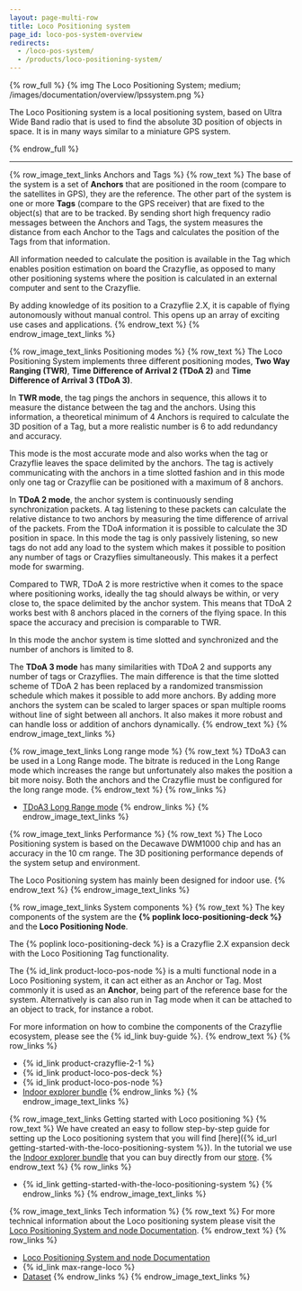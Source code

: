 ```yaml
---
layout: page-multi-row
title: Loco Positioning system
page_id: loco-pos-system-overview
redirects:
  - /loco-pos-system/
  - /products/loco-positioning-system/
---
```


{% row_full %}
{% img The Loco Positioning System; medium; /images/documentation/overview/lpssystem.png %}

The Loco Positioning system is a local positioning system, based on Ultra Wide Band radio that is used to find
the absolute 3D position of objects in space. It is in many ways similar to a miniature GPS system.

{% endrow_full %}

---

{% row_image_text_links Anchors and Tags %}
{% row_text %}
The base of the system is a set of __Anchors__ that are positioned in the room
(compare to the satellites in GPS), they are the reference. The other part of
the system is one or more __Tags__ (compare to the GPS receiver) that are fixed to the
object(s) that are to be tracked. By sending short high frequency radio
messages between the Anchors and Tags, the system measures the distance from
each Anchor to the Tags and calculates the position of the Tags from that
information.

All information needed to calculate the position is available in the Tag which
enables position estimation on board the Crazyflie, as opposed to many other
positioning systems where the position is calculated in an external computer
and sent to the Crazyflie.

By adding knowledge of its position to a Crazyflie 2.X, it is capable of flying
autonomously without manual control. This opens up an array of exciting use
cases and applications.
{% endrow_text %}
{% endrow_image_text_links %}


{% row_image_text_links Positioning modes %}
{% row_text %}
The Loco Positioning System implements three different positioning modes, **Two Way Ranging (TWR)**, **Time Difference of Arrival 2 (TDoA 2)** and **Time Difference of Arrival 3 (TDoA 3)**.

In **TWR mode**, the tag pings the anchors in sequence, this allows it to measure the distance between the tag and the anchors.
Using this information, a theoretical minimum of 4 Anchors is required to calculate the 3D position of a Tag, but a more realistic number
is 6 to add redundancy and accuracy.

This mode is the most accurate mode and also works when the tag or Crazyflie leaves the space delimited by the anchors.
The tag is actively communicating with the anchors in a time slotted fashion and in this mode only one tag or Crazyflie
can be positioned with a maximum of 8 anchors.

In **TDoA 2 mode**, the anchor system is continuously sending synchronization packets.
A tag listening to these packets can calculate the relative distance to two anchors by measuring the time difference of arrival of the packets.
From the TDoA information it is possible to calculate the 3D position in space.
In this mode the tag is only passively listening, so new tags do not add any load to the system which
makes it possible to position any number of tags or Crazyflies simultaneously. This makes it a perfect mode for swarming.

Compared to TWR, TDoA 2 is more restrictive when it comes to the space where positioning works,
ideally the tag should always be within, or very close to, the space delimited by the anchor system.
This means that TDoA 2 works best with 8 anchors placed in the corners of the flying space.
In this space the accuracy and precision is comparable to TWR.

In this mode the anchor system is time slotted and synchronized and the number of anchors is limited to 8.

The **TDoA 3 mode** has many similarities with TDoA 2 and supports any number of tags or
Crazyflies. The main difference is that the time slotted scheme of TDoA 2 has been
replaced by a randomized transmission schedule which makes it possible to add more anchors.
By adding more anchors the system can be scaled to larger spaces or span multiple
rooms without line of sight between all anchors. It also makes it more robust and can
handle loss or addition of anchors dynamically.
{% endrow_text %}
{% endrow_image_text_links %}


{% row_image_text_links Long range mode %}
{% row_text %}
TDoA3 can be used in a Long Range mode. The bitrate is reduced in the Long Range mode which increases the range but
unfortunately also makes the position a bit more noisy. Both the anchors and the Crazyflie must be configured for
the long range mode.
{% endrow_text %}
{% row_links %}
* [TDoA3 Long Range mode](/documentation/repository/lps-node-firmware/master/user-guides/tdoa3_long_range/)
{% endrow_links %}
{% endrow_image_text_links %}


{% row_image_text_links Performance %}
{% row_text %}
The Loco Positioning system is based on the Decawave DWM1000 chip and has an accuracy in the 10 cm range.
The 3D positioning performance depends of the system setup and environment.

The Loco Positioning system has mainly been designed for indoor use.
{% endrow_text %}
{% endrow_image_text_links %}


{% row_image_text_links System components %}
{% row_text %}
The key components of the system are the **{% poplink loco-positioning-deck %}** and the __Loco Positioning Node__.

The {% poplink loco-positioning-deck %} is a Crazyflie 2.X expansion deck with the Loco
Positioning Tag functionality.

The {% id_link product-loco-pos-node %} is a multi functional node in a Loco Positioning system,
it can act either as an Anchor or Tag. Most commonly it is used as an __Anchor__, being part of the reference base for
the system. Alternatively is can also run in Tag mode when it can be attached to an object to track,
for instance a robot.

For more information on how to combine the components of the Crazyflie ecosystem, please see the {% id_link buy-guide %}.
{% endrow_text %}
{% row_links %}
* {% id_link product-crazyflie-2-1 %}
* {% id_link product-loco-pos-deck %}
* {% id_link product-loco-pos-node %}
* [Indoor explorer bundle](https://store.bitcraze.io/collections/bundles/products/indoor-explorer-bundle)
{% endrow_links %}
{% endrow_image_text_links %}


{% row_image_text_links Getting started with Loco positioning %}
{% row_text %}
We have created an easy to follow step-by-step guide for setting up the Loco positioning system that you will find [here]({% id_url getting-started-with-the-loco-positioning-system %}). In the tutorial we use the [Indoor explorer bundle](https://store.bitcraze.io/collections/bundles/products/indoor-explorer-bundle) that you can buy directly from our [store](https://store.bitcraze.io/).
{% endrow_text %}
{% row_links %}
* {% id_link getting-started-with-the-loco-positioning-system %}
{% endrow_links %}
{% endrow_image_text_links %}


{% row_image_text_links Tech information %}
{% row_text %}
For more technical information about the Loco positioning system please visit the [Loco Positioning System and node Documentation](/documentation/repository/lps-node-firmware/master/).
{% endrow_text %}
{% row_links %}
* [Loco Positioning System and node Documentation](/documentation/repository/lps-node-firmware/master/)
* {% id_link max-range-loco %}
* [Dataset](/documentation/system/positioning/positioning-datasets/)
{% endrow_links %}
{% endrow_image_text_links %}
